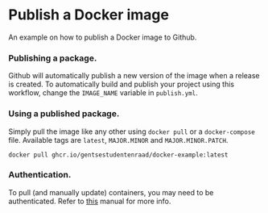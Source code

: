 # Publish a Docker image

An example on how to publish a Docker image to Github.

### Publishing a package.

Github will automatically publish a new version of the image when a release is created. To automatically build and publish your project using this workflow, change the `IMAGE_NAME` variable in `publish.yml`.

### Using a published package.

Simply pull the image like any other using `docker pull` or a `docker-compose` file. Available tags are `latest`, `MAJOR.MINOR` and `MAJOR.MINOR.PATCH`.

```
docker pull ghcr.io/gentsestudentenraad/docker-example:latest
```

### Authentication.

To pull (and manually update) containers, you may need to be authenticated. Refer to [this](https://docs.github.com/en/packages/working-with-a-github-packages-registry/working-with-the-container-registry) manual for more info.
